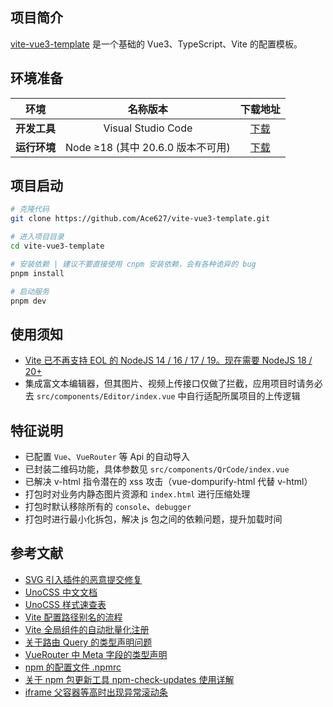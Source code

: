 ## 项目简介

[vite-vue3-template](https://github.com/Ace627/vite-vue3-template) 是一个基础的 Vue3、TypeScript、Vite 的配置模板。

## 环境准备

|     环境     |             名称版本              |                    下载地址                    |
| :----------: | :-------------------------------: | :--------------------------------------------: |
| **开发工具** |        Visual Studio Code         | [下载](https://code.visualstudio.com/Download) |
| **运行环境** | Node ≥18 (其中 20.6.0 版本不可用) |       [下载](http://nodejs.cn/download)        |

## 项目启动

```bash
# 克隆代码
git clone https://github.com/Ace627/vite-vue3-template.git

# 进入项目目录
cd vite-vue3-template

# 安装依赖 | 建议不要直接使用 cnpm 安装依赖，会有各种诡异的 bug
pnpm install

# 启动服务
pnpm dev
```

## 使用须知

- [Vite 已不再支持 EOL 的 NodeJS 14 / 16 / 17 / 19。现在需要 NodeJS 18 / 20+](https://cn.vitejs.dev/guide/migration.html#migration-from-v4)
- 集成富文本编辑器，但其图片、视频上传接口仅做了拦截，应用项目时请务必去 `src/components/Editor/index.vue` 中自行适配所属项目的上传逻辑

## 特征说明

- 已配置 `Vue`、`VueRouter` 等 Api 的自动导入
- 已封装二维码功能，具体参数见 `src/components/QrCode/index.vue`
- 已解决 v-html 指令潜在的 xss 攻击（vue-dompurify-html 代替 v-html）
- 打包时对业务内静态图片资源和 `index.html` 进行压缩处理
- 打包时默认移除所有的 `console`、`debugger`
- 打包时进行最小化拆包，解决 js 包之间的依赖问题，提升加载时间

## 参考文献

- [SVG 引入插件的恶意提交修复](https://github.com/vbenjs/vite-plugin-svg-icons/issues/66)
- [UnoCSS 中文文档](https://unocss.nodejs.cn)
- [UnoCSS 样式速查表](https://unocss.dev/interactive)
- [Vite 配置路径别名的流程](https://juejin.cn/post/7302249949215457319)
- [Vite 全局组件的自动批量化注册](https://juejin.cn/post/7304183129896124416)
- [关于路由 Query 的类型声明问题](https://juejin.cn/post/7330835892276641833)
- [VueRouter 中 Meta 字段的类型声明](https://juejin.cn/post/7302241918351163426)
- [npm 的配置文件 .npmrc](https://juejin.cn/post/7325427710754422784)
- [关于 npm 包更新工具 npm-check-updates 使用详解](https://zhuanlan.zhihu.com/p/482923542)
- [iframe 父容器等高时出现异常滚动条](https://blog.csdn.net/tjj3027/article/details/99299821)
